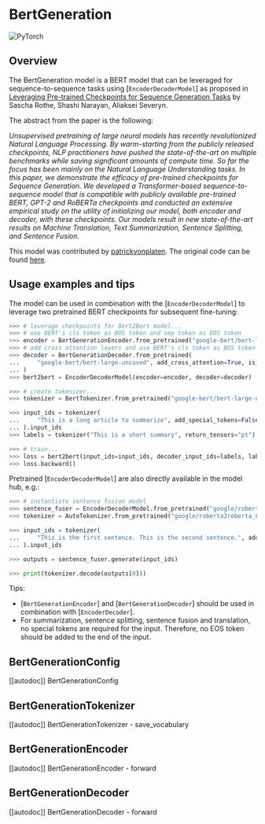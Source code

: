 <!--Copyright 2020 The HuggingFace Team. All rights reserved.

Licensed under the Apache License, Version 2.0 (the "License"); you may not use this file except in compliance with
the License. You may obtain a copy of the License at

http://www.apache.org/licenses/LICENSE-2.0

Unless required by applicable law or agreed to in writing, software distributed under the License is distributed on
an "AS IS" BASIS, WITHOUT WARRANTIES OR CONDITIONS OF ANY KIND, either express or implied. See the License for the
specific language governing permissions and limitations under the License.

⚠️ Note that this file is in Markdown but contain specific syntax for our doc-builder (similar to MDX) that may not be
rendered properly in your Markdown viewer.

-->

# BertGeneration

<div class="flex flex-wrap space-x-1">
<img alt="PyTorch" src="https://img.shields.io/badge/PyTorch-DE3412?style=flat&logo=pytorch&logoColor=white">
</div>

## Overview

The BertGeneration model is a BERT model that can be leveraged for sequence-to-sequence tasks using
[`EncoderDecoderModel`] as proposed in [Leveraging Pre-trained Checkpoints for Sequence Generation
Tasks](https://arxiv.org/abs/1907.12461) by Sascha Rothe, Shashi Narayan, Aliaksei Severyn.

The abstract from the paper is the following:

*Unsupervised pretraining of large neural models has recently revolutionized Natural Language Processing. By
warm-starting from the publicly released checkpoints, NLP practitioners have pushed the state-of-the-art on multiple
benchmarks while saving significant amounts of compute time. So far the focus has been mainly on the Natural Language
Understanding tasks. In this paper, we demonstrate the efficacy of pre-trained checkpoints for Sequence Generation. We
developed a Transformer-based sequence-to-sequence model that is compatible with publicly available pre-trained BERT,
GPT-2 and RoBERTa checkpoints and conducted an extensive empirical study on the utility of initializing our model, both
encoder and decoder, with these checkpoints. Our models result in new state-of-the-art results on Machine Translation,
Text Summarization, Sentence Splitting, and Sentence Fusion.*

This model was contributed by [patrickvonplaten](https://huggingface.co/patrickvonplaten). The original code can be
found [here](https://tfhub.dev/s?module-type=text-generation&subtype=module,placeholder).

## Usage examples and tips

The model can be used in combination with the [`EncoderDecoderModel`] to leverage two pretrained BERT checkpoints for 
subsequent fine-tuning:

```python
>>> # leverage checkpoints for Bert2Bert model...
>>> # use BERT's cls token as BOS token and sep token as EOS token
>>> encoder = BertGenerationEncoder.from_pretrained("google-bert/bert-large-uncased", bos_token_id=101, eos_token_id=102)
>>> # add cross attention layers and use BERT's cls token as BOS token and sep token as EOS token
>>> decoder = BertGenerationDecoder.from_pretrained(
...     "google-bert/bert-large-uncased", add_cross_attention=True, is_decoder=True, bos_token_id=101, eos_token_id=102
... )
>>> bert2bert = EncoderDecoderModel(encoder=encoder, decoder=decoder)

>>> # create tokenizer...
>>> tokenizer = BertTokenizer.from_pretrained("google-bert/bert-large-uncased")

>>> input_ids = tokenizer(
...     "This is a long article to summarize", add_special_tokens=False, return_tensors="pt"
... ).input_ids
>>> labels = tokenizer("This is a short summary", return_tensors="pt").input_ids

>>> # train...
>>> loss = bert2bert(input_ids=input_ids, decoder_input_ids=labels, labels=labels).loss
>>> loss.backward()
```

Pretrained [`EncoderDecoderModel`] are also directly available in the model hub, e.g.:

```python
>>> # instantiate sentence fusion model
>>> sentence_fuser = EncoderDecoderModel.from_pretrained("google/roberta2roberta_L-24_discofuse")
>>> tokenizer = AutoTokenizer.from_pretrained("google/roberta2roberta_L-24_discofuse")

>>> input_ids = tokenizer(
...     "This is the first sentence. This is the second sentence.", add_special_tokens=False, return_tensors="pt"
... ).input_ids

>>> outputs = sentence_fuser.generate(input_ids)

>>> print(tokenizer.decode(outputs[0]))
```

Tips:

- [`BertGenerationEncoder`] and [`BertGenerationDecoder`] should be used in
  combination with [`EncoderDecoder`].
- For summarization, sentence splitting, sentence fusion and translation, no special tokens are required for the input.
  Therefore, no EOS token should be added to the end of the input.

## BertGenerationConfig

[[autodoc]] BertGenerationConfig

## BertGenerationTokenizer

[[autodoc]] BertGenerationTokenizer
    - save_vocabulary

## BertGenerationEncoder

[[autodoc]] BertGenerationEncoder
    - forward

## BertGenerationDecoder

[[autodoc]] BertGenerationDecoder
    - forward
